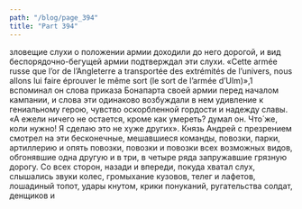 ```yaml
---
path: "/blog/page_394"
title: "Part 394"
---
```


зловещие слухи о положении армии доходили до него дорогой, и вид беспорядочно-бегущей армии подтверждал эти слухи.
«Cette armée russe que l’or de l’Angleterre a transportée des extrémités de l’univers, nous allons lui faire éprouver le même sort (le sort de l’armée d’Ulm)»,1 вспоминал он слова приказа Бонапарта своей армии перед началом кампании, и слова эти одинаково возбуждали в нем удивление к гениальному герою, чувство оскорбленной гордости и надежду славы. «А ежели ничего не остается, кроме как умереть? думал он. Что́ же, коли нужно! Я сделаю это не хуже других».
Князь Андрей с презрением смотрел на эти бесконечные, мешавшиеся команды, повозки, парки, артиллерию и опять повозки, повозки и повозки всех возможных видов, обгонявшие одна другую и в три, в четыре ряда запружавшие грязную дорогу. Со всех сторон, назади и впереди, покуда хватал слух, слышались звуки колес, громыхание кузовов, телег и лафетов, лошадиный топот, удары кнутом, крики понуканий, ругательства солдат, денщиков и
